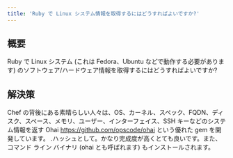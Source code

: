 ```yaml
---
title: 'Ruby で Linux システム情報を取得するにはどうすればよいですか?'
---
```


## 概要
Ruby で Linux システム (これは Fedora、Ubuntu などで動作する必要があります) のソフトウェア/ハードウェア情報を取得するにはどうすればよいですか?

## 解決策
Chef の背後にある素晴らしい人々は、OS、カーネル、スペック、FQDN、ディスク、スペース、メモリ、ユーザー、インターフェイス、SSH キーなどのシステム情報を返す Ohai https://github.com/opscode/ohai という優れた gem を開発しています。 .ハッシュとして。かなり完成度が高くとても良いです。また、コマンド ライン バイナリ (ohai とも呼ばれます) もインストールされます。

